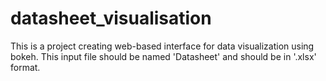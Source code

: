# datasheet_visualisation

This is a project creating web-based interface for data visualization using bokeh. This input file should be named 'Datasheet' and should be in '.xlsx' format.


